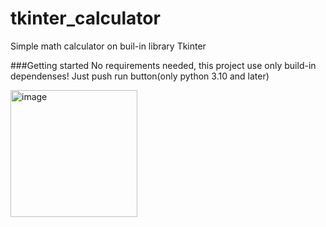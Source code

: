 # tkinter_calculator
Simple math calculator on buil-in library Tkinter

###Getting started
No requirements needed, this project use only build-in dependenses!
Just push run button(only python 3.10 and later)

<img width="203" alt="image" src="https://user-images.githubusercontent.com/76251290/156044537-d4289d06-18dc-4ebc-99fc-d87557146917.png">
